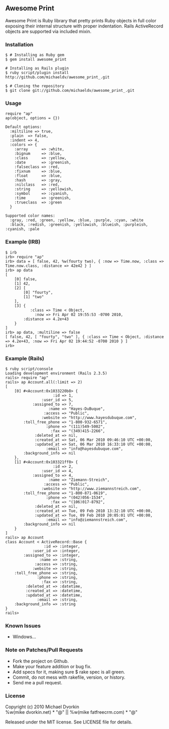 ## Awesome Print ##
Awesome Print is Ruby library that pretty prints Ruby objects in full color
exposing their internal structure with proper indentation. Rails ActiveRecord
objects are supported via included mixin.

### Installation ###
    $ # Installing as Ruby gem
    $ gem install awesome_print

    # Installing as Rails plugin
    $ ruby script/plugin install http://github.com/michaeldv/awesome_print_.git

    $ # Cloning the repository
    $ git clone git://github.com/michaeldv/awesome_print_.git

### Usage ###
    require "ap"
    ap(object, options = {})

    Default options:
      :miltiline => true,
      :plain  => false,
      :indent => 4,
      :colors => {
        :array      => :white,
        :bignum     => :blue,
        :class      => :yellow,
        :date       => :greenish,
        :falseclass => :red,
        :fixnum     => :blue,
        :float      => :blue,
        :hash       => :gray,
        :nilclass   => :red,
        :string     => :yellowish,
        :symbol     => :cyanish,
        :time       => :greenish,
        :trueclass  => :green
      }

    Supported color names:
      :gray, :red, :green, :yellow, :blue, :purple, :cyan, :white
      :black, :redish, :greenish, :yellowish, :blueish, :purpleish, :cyanish, :pale

### Example (IRB) ###
    $ irb
    irb> require "ap"
    irb> data = [ false, 42, %w(fourty two), { :now => Time.now, :class => Time.now.class, :distance => 42e42 } ]
    irb> ap data
    [
        [0] false,
        [1] 42,
        [2] [
            [0] "fourty",
            [1] "two"
        ],
        [3] {
               :class => Time < Object,
                 :now => Fri Apr 02 19:55:53 -0700 2010,
            :distance => 4.2e+43
        }
    ]
    irb> ap data, :multiline => false
    [ false, 42, [ "fourty", "two" ], { :class => Time < Object, :distance => 4.2e+43, :now => Fri Apr 02 19:44:52 -0700 2010 } ]
    irb>

### Example (Rails) ###
    $ ruby script/console
    Loading development environment (Rails 2.3.5)
    rails> require "ap"
    rails> ap Account.all(:limit => 2)
    [
        [0] #<Account:0x1033220b8> {
                         :id => 1,
                    :user_id => 5,
                :assigned_to => 7,
                       :name => "Hayes-DuBuque",
                     :access => "Public",
                    :website => "http://www.hayesdubuque.com",
            :toll_free_phone => "1-800-932-6571",
                      :phone => "(111)549-5002",
                        :fax => "(349)415-2266",
                 :deleted_at => nil,
                 :created_at => Sat, 06 Mar 2010 09:46:10 UTC +00:00,
                 :updated_at => Sat, 06 Mar 2010 16:33:10 UTC +00:00,
                      :email => "info@hayesdubuque.com",
            :background_info => nil
        },
        [1] #<Account:0x103321ff0> {
                         :id => 2,
                    :user_id => 4,
                :assigned_to => 4,
                       :name => "Ziemann-Streich",
                     :access => "Public",
                    :website => "http://www.ziemannstreich.com",
            :toll_free_phone => "1-800-871-0619",
                      :phone => "(042)056-1534",
                        :fax => "(106)017-8792",
                 :deleted_at => nil,
                 :created_at => Tue, 09 Feb 2010 13:32:10 UTC +00:00,
                 :updated_at => Tue, 09 Feb 2010 20:05:01 UTC +00:00,
                      :email => "info@ziemannstreich.com",
            :background_info => nil
        }
    ]
    rails> ap Account
    class Account < ActiveRecord::Base {
                     :id => :integer,
                :user_id => :integer,
            :assigned_to => :integer,
                   :name => :string,
                 :access => :string,
                :website => :string,
        :toll_free_phone => :string,
                  :phone => :string,
                    :fax => :string,
             :deleted_at => :datetime,
             :created_at => :datetime,
             :updated_at => :datetime,
                  :email => :string,
        :background_info => :string
    }
    rails>

### Known Issues ###

* Windows...

### Note on Patches/Pull Requests ###
* Fork the project on Github.
* Make your feature addition or bug fix.
* Add specs for it, making sure $ rake spec is all green.
* Commit, do not mess with rakefile, version, or history.
* Send me a pull request.

### License ###
Copyright (c) 2010 Michael Dvorkin  
%w(mike dvorkin.net) * "@" || %w(mike fatfreecrm.com) * "@"

Released under the MIT license. See LICENSE file for details.
